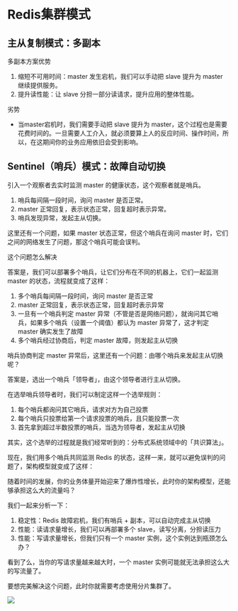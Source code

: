 # Redis集群模式
## 主从复制模式：多副本
 多副本方案优势
 1. 缩短不可用时间：master 发生宕机，我们可以手动把 slave 提升为 master 继续提供服务。
 2. 提升读性能：让 slave 分担一部分读请求，提升应用的整体性能。


 劣势
 * 当master宕机时，我们需要手动把 slave 提升为 master，这个过程也是需要花费时间的。一旦需要人工介入，就必须要算上人的反应时间、操作时间，所以，在这期间你的业务应用依旧会受到影响。
 
## Sentinel（哨兵）模式：故障自动切换
 引入一个观察者去实时监测 master 的健康状态，这个观察者就是哨兵。
 1. 哨兵每间隔一段时间，询问 master 是否正常。
 2. master 正常回复，表示状态正常，回复超时表示异常。
 3. 哨兵发现异常，发起主从切换。

 这里还有一个问题，如果 master 状态正常，但这个哨兵在询问 master 时，它们之间的网络发生了问题，那这个哨兵可能会误判。  

 这个问题怎么解决  

 答案是，我们可以部署多个哨兵，让它们分布在不同的机器上，它们一起监测 master 的状态，流程就变成了这样：
 1. 多个哨兵每间隔一段时间，询问 master 是否正常
 2. master 正常回复，表示状态正常，回复超时表示异常
 3. 一旦有一个哨兵判定 master 异常（不管是否是网络问题），就询问其它哨兵，如果多个哨兵（设置一个阈值）都认为 master 异常了，这才判定 master 确实发生了故障
 4. 多个哨兵经过协商后，判定 master 故障，则发起主从切换

 哨兵协商判定 master 异常后，这里还有一个问题：由哪个哨兵来发起主从切换呢？

 答案是，选出一个哨兵「领导者」，由这个领导者进行主从切换。

 在选举哨兵领导者时，我们可以制定这样一个选举规则：

 1. 每个哨兵都询问其它哨兵，请求对方为自己投票
 2. 每个哨兵只投票给第一个请求投票的哨兵，且只能投票一次
 3. 首先拿到超过半数投票的哨兵，当选为领导者，发起主从切换

 其实，这个选举的过程就是我们经常听到的：分布式系统领域中的「共识算法」。


 现在，我们用多个哨兵共同监测 Redis 的状态，这样一来，就可以避免误判的问题了，架构模型就变成了这样：
 
 随着时间的发展，你的业务体量开始迎来了爆炸性增长，此时你的架构模型，还能够承担这么大的流量吗？

 我们一起来分析一下：

 1. 稳定性：Redis 故障宕机，我们有哨兵 + 副本，可以自动完成主从切换
 2. 性能：读请求量增长，我们可以再部署多个 slave，读写分离，分担读压力
 3. 性能：写请求量增长，但我们只有一个 master 实例，这个实例达到瓶颈怎么办？

 看到了么，当你的写请求量越来越大时，一个 master 实例可能就无法承担这么大的写流量了。

 要想完美解决这个问题，此时你就需要考虑使用分片集群了。

 <img src='https://gitee.com/afeiei/img-hosting/raw/master/Redis/001.png'>